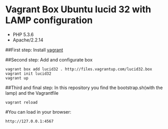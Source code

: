 Vagrant Box Ubuntu lucid 32 with LAMP configuration
===================================================

* PHP 5.3.6
* Apache/2.2.14

##First step: 
Install [vagrant](http://docs.vagrantup.com/v2/installation/index.html) 

##Second step: 
Add and configurate box

```
vagrant box add lucid32 . http://files.vagrantup.com/lucid32.box
vagrant init lucid32
vagrant up
```
##Third and final step: 
In this repository you find the bootstrap.sh(with the lamp) and the Vagrantfile

```
vagrant reload
```
#You can load in your browser:

```
http://127.0.0.1:4567
```






